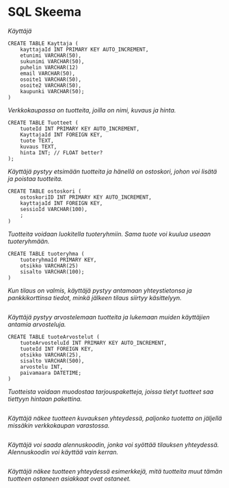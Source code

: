 # SQL Skeema

*Käyttäjä*

```
CREATE TABLE Kayttaja (
    kayttajaId INT PRIMARY KEY AUTO_INCREMENT,
    etunimi VARCHAR(50),
    sukunimi VARCHAR(50),
    puhelin VARCHAR(12)
    email VARCHAR(50),
    osoite1 VARCHAR(50),
    osoite2 VARCHAR(50),
    kaupunki VARCHAR(50);
)
```

*Verkkokaupassa on tuotteita, joilla on nimi, kuvaus ja hinta.*
```
CREATE TABLE Tuotteet (
    tuoteId INT PRIMARY KEY AUTO_INCREMENT,
    KayttajaId INT FOREIGN KEY,
    tuote TEXT,
    kuvaus TEXT,
    hinta INT; // FLOAT better?
);
```

*Käyttäjä pystyy etsimään tuotteita ja hänellä on ostoskori, johon voi lisätä ja poistaa tuotteita.*
```
CREATE TABLE ostoskori (
    ostoskoriID INT PRIMARY KEY AUTO_INCREMENT,
    kayttajaId INT FOREIGN KEY,
    sessioId VARCHAR(100),
    ;
)
```

*Tuotteita voidaan luokitella tuoteryhmiin. Sama tuote voi kuulua useaan tuoteryhmään.*
```
CREATE TABLE tuoteryhma (
    tuoteryhmaId PRIMARY KEY,
    otsikko VARCHAR(25)
    sisalto VARCHAR(100);
)
```

*Kun tilaus on valmis, käyttäjä pystyy antamaan yhteystietonsa ja pankkikorttinsa tiedot, minkä jälkeen tilaus siirtyy käsittelyyn.*
```

```

*Käyttäjä pystyy arvostelemaan tuotteita ja lukemaan muiden käyttäjien antamia arvosteluja.*
```
CREATE TABLE tuoteArvostelut (
    tuoteArvosteluId INT PRIMARY KEY AUTO_INCREMENT,
    tuoteId INT FOREIGN KEY,
    otsikko VARCHAR(25),
    sisalto VARCHAR(500),
    arvostelu INT,
    paivamaara DATETIME;
)
```

*Tuotteista voidaan muodostaa tarjouspaketteja, joissa tietyt tuotteet saa tiettyyn hintaan pakettina.*
```

```

*Käyttäjä näkee tuotteen kuvauksen yhteydessä, paljonko tuotetta on jäljellä missäkin verkkokaupan varastossa.*
```

```

*Käyttäjä voi saada alennuskoodin, jonka voi syöttää tilauksen yhteydessä. Alennuskoodin voi käyttää vain kerran.*
```

```

*Käyttäjä näkee tuotteen yhteydessä esimerkkejä, mitä tuotteita muut tämän tuotteen ostaneen asiakkaat ovat ostaneet.*
```

```